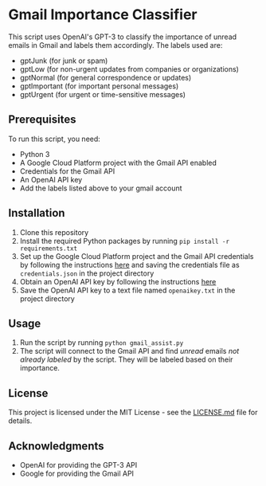 # Gmail Importance Classifier

This script uses OpenAI's GPT-3 to classify the importance of unread emails in Gmail and labels them accordingly. The labels used are:
- gptJunk (for junk or spam)
- gptLow (for non-urgent updates from companies or organizations)
- gptNormal (for general correspondence or updates)
- gptImportant (for important personal messages)
- gptUrgent (for urgent or time-sensitive messages)

## Prerequisites

To run this script, you need:
- Python 3
- A Google Cloud Platform project with the Gmail API enabled
- Credentials for the Gmail API
- An OpenAI API key
- Add the labels listed above to your gmail account

## Installation

1. Clone this repository
2. Install the required Python packages by running `pip install -r requirements.txt`
3. Set up the Google Cloud Platform project and the Gmail API credentials by following the instructions [here](https://developers.google.com/gmail/api/quickstart/python) and saving the credentials file as `credentials.json` in the project directory
4. Obtain an OpenAI API key by following the instructions [here](https://beta.openai.com/docs/quickstart)
5. Save the OpenAI API key to a text file named `openaikey.txt` in the project directory

## Usage

1. Run the script by running `python gmail_assist.py`
2. The script will connect to the Gmail API and find *unread* emails *not already labeled* by the script. They will be labeled based on their importance. 

## License

This project is licensed under the MIT License - see the [LICENSE.md](LICENSE.md) file for details.

## Acknowledgments

- OpenAI for providing the GPT-3 API
- Google for providing the Gmail API
